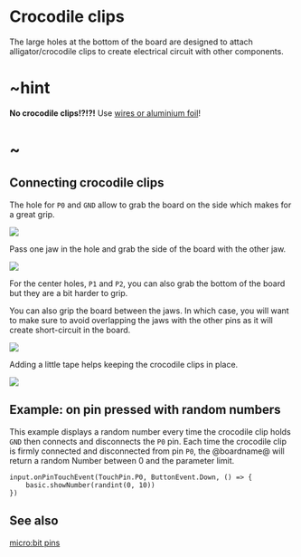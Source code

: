 # Crocodile clips

The large holes at the bottom of the board are designed to attach alligator/crocodile clips
to create electrical circuit with other components.

# ~hint

**No crocodile clips!?!?!** Use [wires or aluminium foil](/device/foil-circuits)!

# ~


## Connecting crocodile clips

The hole for ``P0`` and ``GND`` allow to grab the board on the side which makes for a great grip.

![](/static/mb/device/croc-clips/crocclipsclamped.jpg)

Pass one jaw in the hole and grab the side of the board with the other jaw.

![](/static/mb/device/croc-clips/sideclamp.jpg)

For the center holes, ``P1`` and ``P2``, you can also grab the bottom of the board but they are a bit harder to grip.

You can also grip the board between the jaws. In which case, you will want to make sure to avoid overlapping the jaws
with the other pins as it will create short-circuit in the board.

![](/static/mb/device/croc-clips/badclamp.jpg)

Adding a little tape helps keeping the crocodile clips in place.

![](/static/mb/device/croc-clips/frontclamp.jpg)

## Example: on pin pressed with random numbers

This example displays a random number every time the crocodile clip holds  `GND` then connects and disconnects the `P0` pin.
Each time the crocodile clip is firmly connected and disconnected from pin `P0`,
the @boardname@ will return a random Number between 0 and the parameter limit.

```blocks
input.onPinTouchEvent(TouchPin.P0, ButtonEvent.Down, () => {
    basic.showNumber(randint(0, 10))
})
```

## See also

[micro:bit pins](/device/pins)
